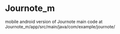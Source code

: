# Journote_m
mobile android version of Journote 
main code at Journote_m/app/src/main/java/com/example/journote/

